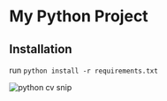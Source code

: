 # My Python Project

## Installation
run `python install -r requirements.txt`

![python cv snip](https://github.com/Okereae/My-Python-Project/assets/165090219/3fa8bca6-af4f-40a7-b6c7-44b852afd7df)
